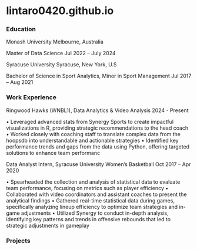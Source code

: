 # lintaro0420.github.io

### Education 
Monash University Melbourne, Australia

Master of Data Science Jul 2022 – July 2024

Syracuse University Syracuse, New York, U.S

Bachelor of Science in Sport Analytics, Minor in Sport Management Jul 2017 – Aug 2021

### Work Experience 
Ringwood Hawks (WNBL1), Data Analytics & Video Analysis 2024 - Present

• Leveraged advanced stats from Synergy Sports to create impactful visualizations in R, providing strategic recommendations to the head coach
• Worked closely with coaching staff to translate complex data from the hoopsdb into understandable and actionable strategies
• Identified key performance trends and gaps from the data using Python, offering targeted solutions to enhance team performanc

Data Analyst Intern, Syracuse University Women’s Basketball Oct 2017 – Apr 2020

• Spearheaded the collection and analysis of statistical data to evaluate team performance, focusing on metrics such as player efficiency
• Collaborated with video coordinators and assistant coaches to present the analytical findings
• Gathered real-time statistical data during games, specifically analyzing lineup efficiency to optimize team strategies and in-game adjustments
• Utilized Synergy to conduct in-depth analysis, identifying key patterns and trends in offensive rebounds that led to strategic adjustments in gameplay

### Projects 
